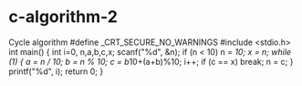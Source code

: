 # c-algorithm-2
Cycle algorithm
#define _CRT_SECURE_NO_WARNINGS
#include <stdio.h>
int main() {
	int i=0, n,a,b,c,x;
	scanf("%d", &n);
	if (n < 10)
		n *= 10;
	x = n;
	while (1) {
		a = n / 10;
		b = n % 10;
		c = b*10+(a+b)%10;
		i++;
		if (c == x)
			break;
		n = c;
	}
	printf("%d", i);
	return 0;
}

